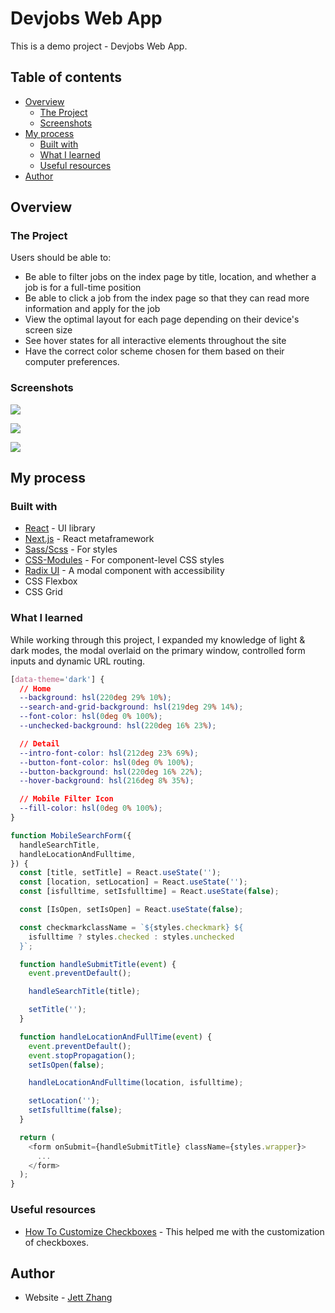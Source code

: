 # Devjobs Web App

This is a demo project - Devjobs Web App.

## Table of contents

- [Overview](#overview)
  - [The Project](#the-project)
  - [Screenshots](#screenshots)
- [My process](#my-process)
  - [Built with](#built-with)
  - [What I learned](#what-i-learned)
  - [Useful resources](#useful-resources)
- [Author](#author)

## Overview

### The Project

Users should be able to:

- Be able to filter jobs on the index page by title, location, and whether a job is for a full-time position
- Be able to click a job from the index page so that they can read more information and apply for the job
- View the optimal layout for each page depending on their device's screen size
- See hover states for all interactive elements throughout the site
- Have the correct color scheme chosen for them based on their computer preferences.

### Screenshots

![](./screenshot1.jpg)

![](./screenshot2.jpg)

![](./screenshot3.jpg)

## My process

### Built with

- [React](https://react.dev/) - UI library
- [Next.js](https://nextjs.org/) - React metaframework
- [Sass/Scss](https://sass-lang.com/) - For styles
- [CSS-Modules](https://github.com/css-modules/css-modules) - For component-level CSS styles
- [Radix UI](https://www.radix-ui.com/) - A modal component with accessibility
- CSS Flexbox
- CSS Grid

### What I learned

While working through this project, I expanded my knowledge of light & dark modes, the modal overlaid on the primary window, controlled form inputs and dynamic URL routing.

```css
[data-theme='dark'] {
  // Home
  --background: hsl(220deg 29% 10%);
  --search-and-grid-background: hsl(219deg 29% 14%);
  --font-color: hsl(0deg 0% 100%);
  --unchecked-background: hsl(220deg 16% 23%);

  // Detail
  --intro-font-color: hsl(212deg 23% 69%);
  --button-font-color: hsl(0deg 0% 100%);
  --button-background: hsl(220deg 16% 22%);
  --hover-background: hsl(216deg 8% 35%);

  // Mobile Filter Icon
  --fill-color: hsl(0deg 0% 100%);
}
```

```js
function MobileSearchForm({
  handleSearchTitle,
  handleLocationAndFulltime,
}) {
  const [title, setTitle] = React.useState('');
  const [location, setLocation] = React.useState('');
  const [isfulltime, setIsfulltime] = React.useState(false);

  const [IsOpen, setIsOpen] = React.useState(false);

  const checkmarkclassName = `${styles.checkmark} ${
    isfulltime ? styles.checked : styles.unchecked
  }`;

  function handleSubmitTitle(event) {
    event.preventDefault();

    handleSearchTitle(title);

    setTitle('');
  }

  function handleLocationAndFullTime(event) {
    event.preventDefault();
    event.stopPropagation();
    setIsOpen(false);

    handleLocationAndFulltime(location, isfulltime);

    setLocation('');
    setIsfulltime(false);
  }

  return (
    <form onSubmit={handleSubmitTitle} className={styles.wrapper}>
      ...
    </form>
  );
}
```

### Useful resources

- [How To Customize Checkboxes](https://blog.openreplay.com/how-to-customize-checkboxes-with-css/) - This helped me with the customization of checkboxes.

## Author

- Website - [Jett Zhang](https://github.com/seamissu)
